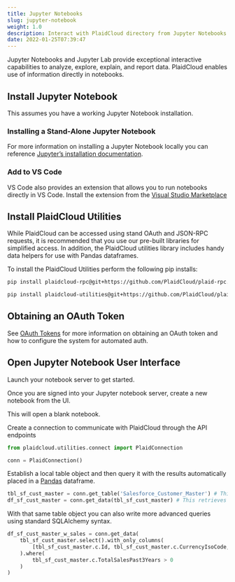 ```yaml
---
title: Jupyter Notebooks
slug: jupyter-notebook
weight: 1.0
description: Interact with PlaidCloud directory from Jupyter Notebooks
date: 2022-01-25T07:39:47
---
```



Jupyter Notebooks and Jupyter Lab provide exceptional interactive capabilities to analyze, explore, explain, and report data.  PlaidCloud enables use of information directly in notebooks.


## Install Jupyter Notebook
This assumes you have a working Jupyter Notebook installation.

### Installing a Stand-Alone Jupyter Notebook
For more information on installing a Jupyter Notebook locally you can reference [Jupyter’s installation documentation](https://jupyter.org/install).

### Add to VS Code
VS Code also provides an extension that allows you to run notebooks directly in VS Code.  Install the extension from the [Visual Studio Marketplace](https://marketplace.visualstudio.com/items?itemName=ms-toolsai.jupyter)


## Install PlaidCloud Utilities
While PlaidCloud can be accessed using stand OAuth and JSON-RPC requests, it is recommended that you use our pre-built libraries for simplified access.  In addition, the PlaidCloud utilities library includes handy data helpers for use with Pandas dataframes.

To install the PlaidCloud Utilities perform the following pip installs:

```bash
pip install plaidcloud-rpc@git+https://github.com/PlaidCloud/plaid-rpc.git@v1.4.0#egg=plaidcloud-rpc
```

```bash
pip install plaidcloud-utilities@git+https://github.com/PlaidCloud/plaid-utilities.git@v1.5.2#egg=plaidcloud-utilities
```

## Obtaining an OAuth Token

See [OAuth Tokens](/docs/cli/get-oauth-tokens/) for more information on obtaining an OAuth token and how to configure the system for automated auth.


## Open Jupyter Notebook User Interface

Launch your notebook server to get started.



Once you are signed into your Jupyter notebook server, create a new notebook from the UI.

This will open a blank notebook.



Create a connection to communicate with PlaidCloud through the API endpoints

```python
from plaidcloud.utilities.connect import PlaidConnection

conn = PlaidConnection()
```


Establish a local table object and then query it with the results automatically placed in a [Pandas](https://pandas.pydata.org/) dataframe.

```python
tbl_sf_cust_master = conn.get_table('Salesforce_Customer_Master') # This gets a table object
df_sf_cust_master = conn.get_data(tbl_sf_cust_master) # This retrieves all the data into a dataframe
```


With that same table object you can also write more advanced queries using standard SQLAlchemy syntax.

```python
df_sf_cust_master_w_sales = conn.get_data(
    tbl_sf_cust_master.select().with_only_columns(
        [tbl_sf_cust_master.c.Id, tbl_sf_cust_master.c.CurrencyIsoCode, tbl_sf_cust_master.c.SyDSalesRegion]
    ).where(
        tbl_sf_cust_master.c.TotalSalesPast3Years > 0
    )
)
```



